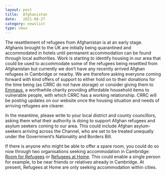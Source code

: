 ```yaml
---
layout: post
title:  Afghanistan
date:   2021-08-27
category: newslist
type: news
---
```


The resettlement of refugees from Afghanistan is at an early stage. Afghanis brought to the UK are  initially being quarantined and accommodated in hotels until permanent accommodation can be found through local authorities. Work is starting to identify housing in our area that could be used to accommodate some of the refugees being resettled from Afghanistan but currently we don’t have any recently arrived Afghan refugees in Cambridge or nearby.  We are therefore asking everyone coming forward with kind offers of support to either hold on to their donations for the time being (as CRRC do not have storage) or consider giving them to [Emmaus](https://emmaus.org.uk/cambridge/), a worthwhile charity providing affordable household items to vulnerable people, with which CRRC has a working relationship.  CRRC will be posting updates on our website once the housing situation and needs of arriving refugees are clearer.

In the meantime, please write to your local district and county councillors, asking them what their authority is doing to support Afghan refugees and asylum seekers coming to our area. This could include Afghan asylum-seekers arriving across the Channel, who are set to be treated unequally under the Government’s Nationality and Borders Bill.

If there is anyone who might be able to offer a spare room, you could do so now through two organisations seeking accommodation in Cambridge: [Room for Refugees](https://www.roomforrefugees.com/) or [Refugees at Home](https://www.refugeesathome.org/). This could enable a single person for example, to be near friends or relatives already in Cambridge. At present, Refugees at Home are only seeking accommodation within cities.

